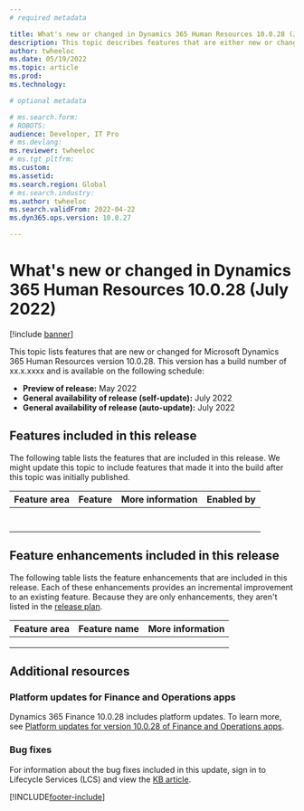 ```yaml
---
# required metadata

title: What's new or changed in Dynamics 365 Human Resources 10.0.28 (July 2022)
description: This topic describes features that are either new or changed in the Microsoft Dynamics 365 Human Resources version 10.0.28 preview release.
author: twheeloc
ms.date: 05/19/2022
ms.topic: article
ms.prod: 
ms.technology: 

# optional metadata

# ms.search.form: 
# ROBOTS: 
audience: Developer, IT Pro
# ms.devlang: 
ms.reviewer: twheeloc
# ms.tgt_pltfrm: 
ms.custom: 
ms.assetid: 
ms.search.region: Global
# ms.search.industry: 
ms.author: twheeloc
ms.search.validFrom: 2022-04-22 
ms.dyn365.ops.version: 10.0.27

---
```


# What's new or changed in Dynamics 365 Human Resources 10.0.28 (July 2022)

[!include [banner](../../includes/preview-banner.md)]

This topic lists features that are new or changed for Microsoft Dynamics 365 Human Resources version 10.0.28. This version has a build number of xx.x.xxxx and is 
available on the following schedule:

- **Preview of release:** May 2022
- **General availability of release (self-update):** July 2022
- **General availability of release (auto-update):** July 2022

## Features included in this release

The following table lists the features that are included in this release. We might update this topic to include features that made it into the build after this topic 
was initially published.

| Feature area | Feature | More information | Enabled by |
|----|----|----|----|
|    |    |    |    |
|    |    |    |    |
|    |    |    |    | 
|    |    |    |    | 
|    |    |    |    |
|    |    |    |    | 
|    |    |    |    | 



## Feature enhancements included in this release

The following table lists the feature enhancements that are included in this release. Each of these enhancements provides an incremental improvement to an existing 
feature. Because they are only enhancements, they aren't listed in the [release plan](/dynamics365-release-plan/2021wave2/finance-operations/dynamics365-finance).

| Feature area | Feature name | More information |
|--------------|--------------|------------------|
|              |              |                  |
|              |              |                  |
|              |              |                  |

## Additional resources

### Platform updates for Finance and Operations apps

Dynamics 365 Finance 10.0.28 includes platform updates. To learn more, see [Platform updates for version 10.0.28 of Finance and Operations apps](../../fin-ops-core/dev-itpro/get-started/whats-new-platform-updates-10-0-28.md).

### Bug fixes

For information about the bug fixes included in this update, sign in to Lifecycle Services (LCS) and view the [KB article](https://fix.lcs.dynamics.com/Issue/Details?bugId=).



[!INCLUDE[footer-include](../../includes/footer-banner.md)]

